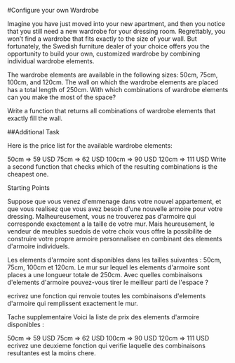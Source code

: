 #Configure your own Wardrobe

Imagine you have just moved into your new apartment, and then you notice that you still need a new wardrobe for your dressing room. Regrettably, you won’t find a wardrobe that fits exactly to the size of your wall. But fortunately, the Swedish furniture dealer of your choice offers you the opportunity to build your own, customized wardrobe by combining individual wardrobe elements.

The wardrobe elements are available in the following sizes: 50cm, 75cm, 100cm, and 120cm. The wall on which the wardrobe elements are placed has a total length of 250cm. With which combinations of wardrobe elements can you make the most of the space?

Write a function that returns all combinations of wardrobe elements that exactly fill the wall.

##Additional Task

Here is the price list for the available wardrobe elements:

50cm => 59 USD
75cm => 62 USD
100cm => 90 USD
120cm => 111 USD
Write a second function that checks which of the resulting combinations is the cheapest one.

Starting Points


Suppose que vous venez d'emmenage dans votre nouvel appartement, et que vous realisez que vous avez besoin d'une nouvelle armoire pour votre dressing. Malheureusement, vous ne trouverez pas d'armoire qui corresponde exactement a la taille de votre mur. Mais heureusement, le vendeur de meubles suedois de votre choix vous offre la possibilite de construire votre propre armoire personnalisee en combinant des elements d'armoire individuels.

Les elements d'armoire sont disponibles dans les tailles suivantes : 50cm, 75cm, 100cm et 120cm. Le mur sur lequel les elements d'armoire sont places a une longueur totale de 250cm. Avec quelles combinaisons d'elements d'armoire pouvez-vous tirer le meilleur parti de l'espace ?

ecrivez une fonction qui renvoie toutes les combinaisons d'elements d'armoire qui remplissent exactement le mur.



Tache supplementaire
Voici la liste de prix des elements d'armoire disponibles :

50cm => 59 USD
75cm => 62 USD
100cm => 90 USD
120cm => 111 USD
ecrivez une deuxieme fonction qui verifie laquelle des combinaisons resultantes est la moins chere.
